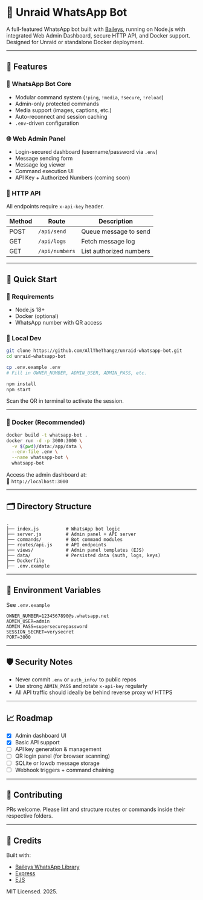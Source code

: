 # 📱 Unraid WhatsApp Bot

A full-featured WhatsApp bot built with [Baileys](https://github.com/WhiskeySockets/Baileys), running on Node.js with integrated Web Admin Dashboard, secure HTTP API, and Docker support. Designed for Unraid or standalone Docker deployment.

---

## 🔧 Features

### 🤖 WhatsApp Bot Core
- Modular command system (`!ping`, `!media`, `!secure`, `!reload`)
- Admin-only protected commands
- Media support (images, captions, etc.)
- Auto-reconnect and session caching
- `.env`-driven configuration

### 🌐 Web Admin Panel
- Login-secured dashboard (username/password via `.env`)
- Message sending form
- Message log viewer
- Command execution UI
- API Key + Authorized Numbers (coming soon)

### 📡 HTTP API
All endpoints require `x-api-key` header.

| Method | Route          | Description                  |
|--------|----------------|------------------------------|
| POST   | `/api/send`    | Queue message to send        |
| GET    | `/api/logs`    | Fetch message log            |
| GET    | `/api/numbers` | List authorized numbers      |

---

## 🚀 Quick Start

### 🔌 Requirements
- Node.js 18+
- Docker (optional)
- WhatsApp number with QR access

### 🧪 Local Dev

```bash
git clone https://github.com/AllTheThangz/unraid-whatsapp-bot.git
cd unraid-whatsapp-bot

cp .env.example .env
# Fill in OWNER_NUMBER, ADMIN_USER, ADMIN_PASS, etc.

npm install
npm start
```

Scan the QR in terminal to activate the session.

---

### 🐳 Docker (Recommended)

```bash
docker build -t whatsapp-bot .
docker run -d -p 3000:3000 \
  -v $(pwd)/data:/app/data \
  --env-file .env \
  --name whatsapp-bot \
  whatsapp-bot
```

Access the admin dashboard at:  
📍 `http://localhost:3000`

---

## 🗂 Directory Structure

```
.
├── index.js          # WhatsApp bot logic
├── server.js         # Admin panel + API server
├── commands/         # Bot command modules
├── routes/api.js     # API endpoints
├── views/            # Admin panel templates (EJS)
├── data/             # Persisted data (auth, logs, keys)
├── Dockerfile
├── .env.example
```

---

## 🔐 Environment Variables

See `.env.example`

```env
OWNER_NUMBER=1234567890@s.whatsapp.net
ADMIN_USER=admin
ADMIN_PASS=supersecurepassword
SESSION_SECRET=verysecret
PORT=3000
```

---

## 🛡️ Security Notes

- Never commit `.env` or `auth_info/` to public repos
- Use strong `ADMIN_PASS` and rotate `x-api-key` regularly
- All API traffic should ideally be behind reverse proxy w/ HTTPS

---

## 📈 Roadmap

- [x] Admin dashboard UI
- [x] Basic API support
- [ ] API key generation & management
- [ ] QR login panel (for browser scanning)
- [ ] SQLite or lowdb message storage
- [ ] Webhook triggers + command chaining

---

## 🤝 Contributing

PRs welcome. Please lint and structure routes or commands inside their respective folders.

---

## 🧠 Credits

Built with:
- [Baileys WhatsApp Library](https://github.com/WhiskeySockets/Baileys)
- [Express](https://expressjs.com)
- [EJS](https://ejs.co)

MIT Licensed. 2025.
